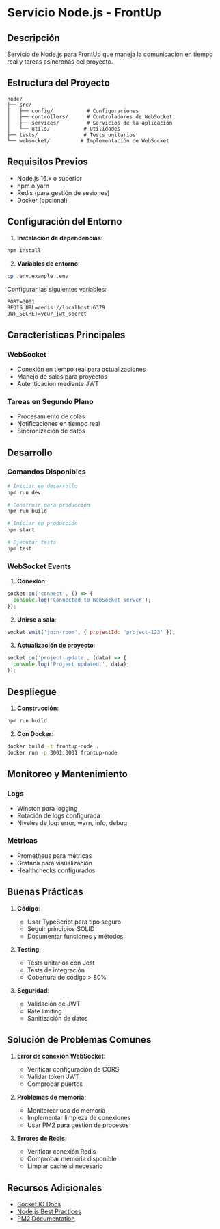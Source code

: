# Servicio Node.js - FrontUp

## Descripción
Servicio de Node.js para FrontUp que maneja la comunicación en tiempo real y tareas asíncronas del proyecto.

## Estructura del Proyecto

```
node/
├── src/
│   ├── config/           # Configuraciones
│   ├── controllers/      # Controladores de WebSocket
│   ├── services/         # Servicios de la aplicación
│   └── utils/           # Utilidades
├── tests/               # Tests unitarios
└── websocket/          # Implementación de WebSocket
```

## Requisitos Previos
- Node.js 16.x o superior
- npm o yarn
- Redis (para gestión de sesiones)
- Docker (opcional)

## Configuración del Entorno

1. **Instalación de dependencias**:
```bash
npm install
```

2. **Variables de entorno**:
```bash
cp .env.example .env
```

Configurar las siguientes variables:
```env
PORT=3001
REDIS_URL=redis://localhost:6379
JWT_SECRET=your_jwt_secret
```

## Características Principales

### WebSocket
- Conexión en tiempo real para actualizaciones
- Manejo de salas para proyectos
- Autenticación mediante JWT

### Tareas en Segundo Plano
- Procesamiento de colas
- Notificaciones en tiempo real
- Sincronización de datos

## Desarrollo

### Comandos Disponibles

```bash
# Iniciar en desarrollo
npm run dev

# Construir para producción
npm run build

# Iniciar en producción
npm start

# Ejecutar tests
npm test
```

### WebSocket Events

1. **Conexión**:
```javascript
socket.on('connect', () => {
  console.log('Connected to WebSocket server');
});
```

2. **Unirse a sala**:
```javascript
socket.emit('join-room', { projectId: 'project-123' });
```

3. **Actualización de proyecto**:
```javascript
socket.on('project-update', (data) => {
  console.log('Project updated:', data);
});
```

## Despliegue

1. **Construcción**:
```bash
npm run build
```

2. **Con Docker**:
```bash
docker build -t frontup-node .
docker run -p 3001:3001 frontup-node
```

## Monitoreo y Mantenimiento

### Logs
- Winston para logging
- Rotación de logs configurada
- Niveles de log: error, warn, info, debug

### Métricas
- Prometheus para métricas
- Grafana para visualización
- Healthchecks configurados

## Buenas Prácticas

1. **Código**:
   - Usar TypeScript para tipo seguro
   - Seguir principios SOLID
   - Documentar funciones y métodos

2. **Testing**:
   - Tests unitarios con Jest
   - Tests de integración
   - Cobertura de código > 80%

3. **Seguridad**:
   - Validación de JWT
   - Rate limiting
   - Sanitización de datos

## Solución de Problemas Comunes

1. **Error de conexión WebSocket**:
   - Verificar configuración de CORS
   - Validar token JWT
   - Comprobar puertos

2. **Problemas de memoria**:
   - Monitorear uso de memoria
   - Implementar limpieza de conexiones
   - Usar PM2 para gestión de procesos

3. **Errores de Redis**:
   - Verificar conexión Redis
   - Comprobar memoria disponible
   - Limpiar caché si necesario

## Recursos Adicionales
- [Socket.IO Docs](https://socket.io/docs/v4/)
- [Node.js Best Practices](https://github.com/goldbergyoni/nodebestpractices)
- [PM2 Documentation](https://pm2.keymetrics.io/docs/usage/quick-start/) 